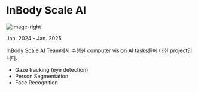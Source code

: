 # InBody Scale AI

![image-right](./icon/inbody-scale-ai.png)

Jan. 2024 - Jan. 2025

InBody Scale AI Team에서 수행한 computer vision AI tasks들에 대한 project입니다.

- Gaze tracking (eye detection)
- Person Segmentation
- Face Recognition
